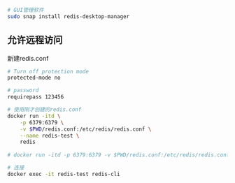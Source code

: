 <!--
 * @Description: 
 * @Version: 1.0
 * @Author: DaLao
 * @Email: dalao_li@163.com
 * @Date: 2021-02-04 23:46:06
 * @LastEditors: DaLao
 * @LastEditTime: 2021-10-07 15:52:46
-->
```sh
# GUI管理软件
sudo snap install redis-desktop-manager
```

## 允许远程访问

新建redis.conf

```sh
# Turn off protection mode 
protected-mode no  

# password
requirepass 123456   
```

```sh
# 使用刚才创建的redis.conf
docker run -itd \
    -p 6379:6379 \
    -v $PWD/redis.conf:/etc/redis/redis.conf \
    --name redis-test \
    redis 
    
# docker run -itd -p 6379:6379 -v $PWD/redis.conf:/etc/redis/redis.conf --name redis-server redis 

# 连接
docker exec -it redis-test redis-cli
```